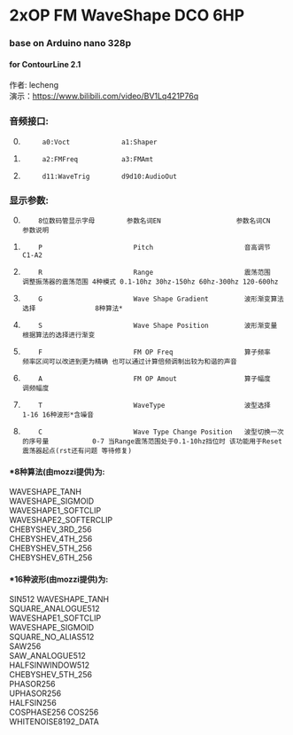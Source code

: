 # 2xOP FM WaveShape DCO  6HP
### base on Arduino nano 328p
#### for ContourLine 2.1  
作者: lecheng  
演示：https://www.bilibili.com/video/BV1Lq421P76q

### 音频接口:  

0.          a0:Voct             a1:Shaper  
1.          a2:FMFreq           a3:FMAmt  
2.          d11:WaveTrig        d9d10:AudioOut    

### 显示参数:  

 0.         8位数码管显示字母        参数名词EN                   参数名词CN                    参数说明
 1.         P                       Pitch                       音高调节                      C1-A2
 2.         R                       Range                       震荡范围                      调整振荡器的震荡范围 4种模式 0.1-10hz 30hz-150hz 60hz-300hz 120-600hz
 3.         G                       Wave Shape Gradient         波形渐变算法选择               8种算法*
 4.         S                       Wave Shape Position         波形渐变量                    根据算法的选择进行渐变
 5.         F                       FM OP Freq                  算子频率                      频率区间可以改进到更为精确 也可以通过计算倍频调制出较为和谐的声音
 6.         A                       FM OP Amout                 算子幅度                      调频幅度
 7.         T                       WaveType                    波型选择                      1-16 16种波形*含噪音
 8.         C                       Wave Type Change Position   波型切换一次的序号量           0-7 当Range震荡范围处于0.1-10hz挡位时 该功能用于Reset震荡器起点(rst还有问题 等待修复)

#### *8种算法(由mozzi提供)为:  
WAVESHAPE_TANH     
WAVESHAPE_SIGMOID       
WAVESHAPE1_SOFTCLIP     
WAVESHAPE2_SOFTERCLIP  
CHEBYSHEV_3RD_256  
CHEBYSHEV_4TH_256       
CHEBYSHEV_5TH_256       
CHEBYSHEV_6TH_256  
#### *16种波形(由mozzi提供)为:  
SIN512
WAVESHAPE_TANH          
SQUARE_ANALOGUE512      
WAVESHAPE1_SOFTCLIP  
WAVESHAPE_SIGMOID  
SQUARE_NO_ALIAS512      
SAW256     
SAW_ANALOGUE512  
HALFSINWINDOW512   
CHEBYSHEV_5TH_256       
PHASOR256  
UPHASOR256  
HALFSIN256         
COSPHASE256
COS256     
WHITENOISE8192_DATA
 